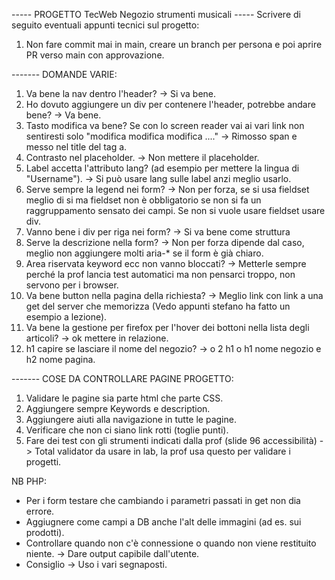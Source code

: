 ----- PROGETTO TecWeb Negozio strumenti musicali -----
Scrivere di seguito eventuali appunti tecnici sul progetto:
1) Non fare commit mai in main, creare un branch per persona e poi aprire PR verso main con approvazione.




------- DOMANDE VARIE:
1) Va bene la nav dentro l'header?
    -> Si va bene.
2) Ho dovuto aggiungere un div per contenere l'header, potrebbe andare bene?
    -> Va bene.
3) Tasto modifica va bene? Se con lo screen reader vai ai vari link non sentiresti solo "modifica modifica modifica ...."
    -> Rimosso span e messo nel title del tag a.
4) Contrasto nel placeholder.
    -> Non mettere il placeholder.
5) Label accetta l'attributo lang? (ad esempio per mettere la lingua di "Username").
    -> Si può usare lang sulle label anzi meglio usarlo.
6) Serve sempre la legend nei form?
    -> Non per forza, se si usa fieldset meglio di si ma fieldset non è obbligatorio se non si fa un raggruppamento sensato dei campi. Se non si vuole usare fieldset usare div.
7) Vanno bene i div per riga nei form?
    -> Si va bene come struttura
8) Serve la descrizione nella form?
    -> Non per forza dipende dal caso, meglio non aggiungere molti aria-* se il form è già chiaro.
9) Area riservata keyword ecc non vanno bloccati?
    -> Metterle sempre perché la prof lancia test automatici ma non pensarci troppo, non servono per i browser.
10) Va bene button nella pagina della richiesta? 
    -> Meglio link con link a una get del server che memorizza (Vedo appunti stefano ha fatto un esempio a lezione).
11) Va bene la gestione per firefox per l'hover dei bottoni nella lista degli articoli? 
    -> ok mettere in relazione.
12) h1 capire se lasciare il nome del negozio? 
    -> o 2 h1 o h1 nome negozio e h2 nome pagina.



------- COSE DA CONTROLLARE PAGINE PROGETTO:
1) Validare le pagine sia parte html che parte CSS.
2) Aggiungere sempre Keywords e description.
3) Aggiungere aiuti alla navigazione in tutte le pagine.
4) Verificare che non ci siano link rotti (toglie punti).
5) Fare dei test con gli strumenti indicati dalla prof (slide 96 accessibilità) -> Total validator da usare in lab, la prof usa questo per validare i progetti.



NB PHP:
- Per i form testare che cambiando i parametri passati in get non dia errore.
- Aggiugnere come campi a DB anche l'alt delle immagini (ad es. sui prodotti).
- Controllare quando non c'è connessione o quando non viene restituito niente.
    -> Dare output capibile dall'utente.
- Consiglio -> Uso i vari segnaposti.